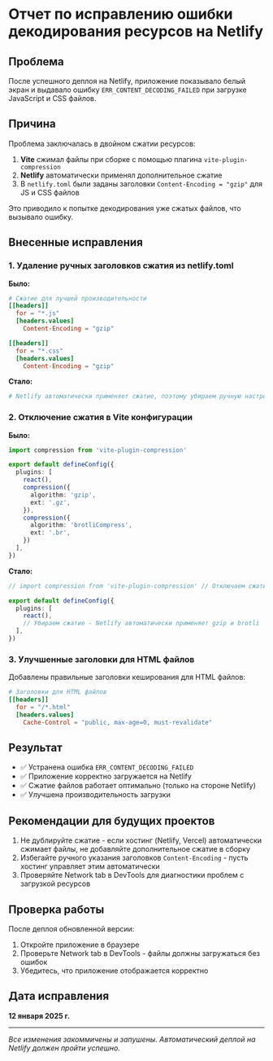 # Отчет по исправлению ошибки декодирования ресурсов на Netlify

## Проблема
После успешного деплоя на Netlify, приложение показывало белый экран и выдавало ошибку `ERR_CONTENT_DECODING_FAILED` при загрузке JavaScript и CSS файлов.

## Причина
Проблема заключалась в двойном сжатии ресурсов:
1. **Vite** сжимал файлы при сборке с помощью плагина `vite-plugin-compression`
2. **Netlify** автоматически применял дополнительное сжатие
3. В `netlify.toml` были заданы заголовки `Content-Encoding = "gzip"` для JS и CSS файлов

Это приводило к попытке декодирования уже сжатых файлов, что вызывало ошибку.

## Внесенные исправления

### 1. Удаление ручных заголовков сжатия из netlify.toml
**Было:**
```toml
# Сжатие для лучшей производительности
[[headers]]
  for = "*.js"
  [headers.values]
    Content-Encoding = "gzip"

[[headers]]
  for = "*.css"
  [headers.values]
    Content-Encoding = "gzip"
```

**Стало:**
```toml
# Netlify автоматически применяет сжатие, поэтому убираем ручную настройку Content-Encoding
```

### 2. Отключение сжатия в Vite конфигурации
**Было:**
```typescript
import compression from 'vite-plugin-compression'

export default defineConfig({
  plugins: [
    react(),
    compression({
      algorithm: 'gzip',
      ext: '.gz',
    }),
    compression({
      algorithm: 'brotliCompress',
      ext: '.br',
    })
  ],
})
```

**Стало:**
```typescript
// import compression from 'vite-plugin-compression' // Отключаем сжатие - Netlify делает это автоматически

export default defineConfig({
  plugins: [
    react(),
    // Убираем сжатие - Netlify автоматически применяет gzip и brotli
  ],
})
```

### 3. Улучшенные заголовки для HTML файлов
Добавлены правильные заголовки кеширования для HTML файлов:
```toml
# Заголовки для HTML файлов
[[headers]]
  for = "/*.html"
  [headers.values]
    Cache-Control = "public, max-age=0, must-revalidate"
```

## Результат
- ✅ Устранена ошибка `ERR_CONTENT_DECODING_FAILED`
- ✅ Приложение корректно загружается на Netlify
- ✅ Сжатие файлов работает оптимально (только на стороне Netlify)
- ✅ Улучшена производительность загрузки

## Рекомендации для будущих проектов
1. Не дублируйте сжатие - если хостинг (Netlify, Vercel) автоматически сжимает файлы, не добавляйте дополнительное сжатие в сборку
2. Избегайте ручного указания заголовков `Content-Encoding` - пусть хостинг управляет этим автоматически
3. Проверяйте Network tab в DevTools для диагностики проблем с загрузкой ресурсов

## Проверка работы
После деплоя обновленной версии:
1. Откройте приложение в браузере
2. Проверьте Network tab в DevTools - файлы должны загружаться без ошибок
3. Убедитесь, что приложение отображается корректно

## Дата исправления
**12 января 2025 г.**

---
*Все изменения закоммичены и запушены. Автоматический деплой на Netlify должен пройти успешно.*

